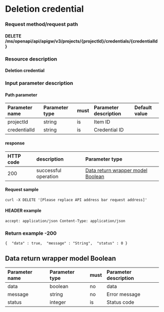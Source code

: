 # Deletion credential

### Request method/request path

#### DELETE /ms/openapi/api/apigw/v3/projects/{projectId}/credentials/{credentialId}

### Resource description

#### Deletion credential

### Input parameter description

#### Path parameter

| Parameter name | Parameter type | must | Parameter description | Default value |
| :------------- | :------------- | :--- | :-------------------- | :------------ |
| projectId      | string         | is   | Item ID               |               |
| credentialId   | string         | is   | Credential ID         |               |

#### response

| HTTP code | description          | Parameter type                                             |
| :-------- | :------------------- | :--------------------------------------------------------- |
| 200       | successful operation | [Data return wrapper model Boolean](delete-credentials.md) |

#### Request sample

```
curl -X DELETE '[Please replace API address bar request address]' 
```

#### HEADER example

```
accept: application/json Content-Type: application/json 
```

### Return example -200

```
{  "data" : true,  "message" : "String",  "status" : 0 } 
```

## Data return wrapper model Boolean

| Parameter name | Parameter type | must | Parameter description |
| :------------- | :------------- | :--- | :-------------------- |
| data           | boolean        | no   | data                  |
| message        | string         | no   | Error message         |
| status         | integer        | is   | Status code           |

